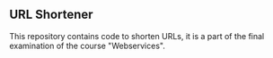 ## URL Shortener

This repository contains code to shorten URLs, it is a part of the final examination of the course "Webservices".
